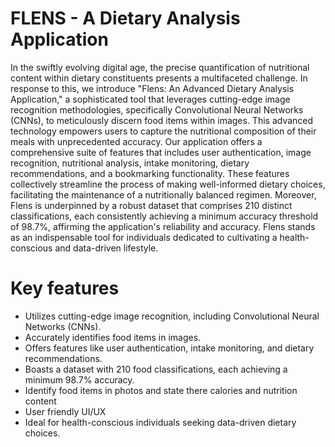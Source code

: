 # FLENS - A Dietary Analysis Application 

In the swiftly evolving digital age, the precise quantification of nutritional content within dietary constituents presents a multifaceted challenge. In response to this, we introduce "Flens: An Advanced Dietary Analysis Application," a sophisticated tool that leverages cutting-edge image recognition methodologies, specifically Convolutional Neural Networks (CNNs), to meticulously discern food items within images. This advanced technology empowers users to capture the nutritional composition of their meals with unprecedented accuracy. Our application offers a comprehensive suite of features that includes user authentication, image recognition, nutritional analysis, intake monitoring, dietary recommendations, and a bookmarking functionality. These features collectively streamline the process of making well-informed dietary choices, facilitating the maintenance of a nutritionally balanced regimen. Moreover, Flens is underpinned by a robust dataset that comprises 210 distinct classifications, each consistently achieving a minimum accuracy threshold of 98.7%, affirming the application's reliability and accuracy. Flens stands as an indispensable tool for individuals dedicated to cultivating a health-conscious and data-driven lifestyle.


# Key features

- Utilizes cutting-edge image recognition, including Convolutional Neural Networks (CNNs).
- Accurately identifies food items in images.
- Offers features like user authentication, intake monitoring, and dietary recommendations.
- Boasts a dataset with 210 food classifications, each achieving a minimum 98.7% accuracy.
- Identify food items in photos and state there calories and nutrition content
- User friendly UI/UX
- Ideal for health-conscious individuals seeking data-driven dietary choices.
